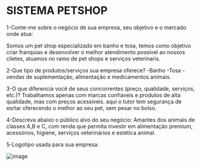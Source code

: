 # SISTEMA PETSHOP

1-Conte-me sobre o negócio de sua empresa, seu objetivo e o mercado onde atua:

Somos um pet shop especializado em banho e tosa, temos como objetivo criar franquias e desenvolver o melhor atendimento possivel ao nossos clietes, atuamos no ramo de pet shops e serviços veterinaris.

2-Que tipo de produtos/serviços sua empresa oferece?
-Banho 
-Tosa 
-vendas de suplementação, alimentação e medicamentos animais.

3-O que diferencia você de seus concorrentes (preço, qualidade, serviços, etc.)?
Trabalhamos apenas com marcas confíaveis e produtos de alta qualidade, mas com preços acessíveis. aqui o tutor tem segurança de esrtar oferecendo o melhor ao seu pet, sem pesar no bolso.

4-Descreva abaixo o público alvo do seu negócio:
Amantes dos animais de classes A,B e C, com renda que permita investir em alimentação premium, acessórios, higiene, serviços veterinários e estética animal.


5-Logotipo usada para sua empresa:

![image](https://github.com/user-attachments/assets/2214519d-0ad1-4328-b28a-3c8428b6c0e9)


